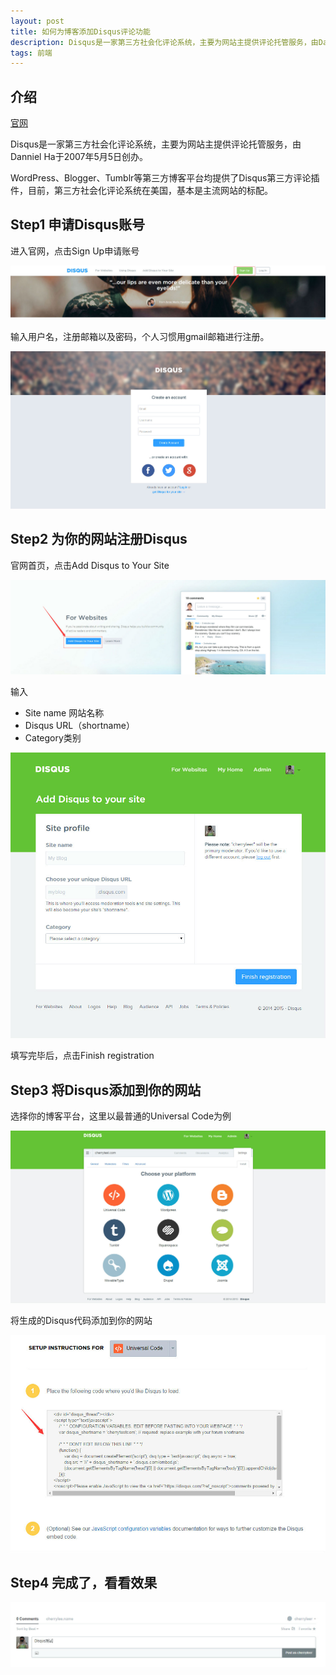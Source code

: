 ```yaml
---
layout: post
title: 如何为博客添加Disqus评论功能
description: Disqus是一家第三方社会化评论系统，主要为网站主提供评论托管服务，由Danniel Ha于2007年5月5日创办。
tags: 前端
---
```


## 介绍

<a href="http://jekyllthemes.org/">官网</a>

Disqus是一家第三方社会化评论系统，主要为网站主提供评论托管服务，由Danniel Ha于2007年5月5日创办。

WordPress、Blogger、Tumblr等第三方博客平台均提供了Disqus第三方评论插件，目前，第三方社会化评论系统在美国，基本是主流网站的标配。

## Step1 申请Disqus账号

进入官网，点击Sign Up申请账号

<p class="picture"><img alt="" src="/assets/img/2013-12-20/sign-up.jpg"/></p>

输入用户名，注册邮箱以及密码，个人习惯用gmail邮箱进行注册。

<p class="picture"><img alt="" src="/assets/img/2013-12-20/disqus-register.jpg"/></p>

## Step2 为你的网站注册Disqus

官网首页，点击Add Disqus to Your Site

<p class="picture"><img alt="" src="/assets/img/2013-12-20/add-disqus.jpg"/></p>

输入

- Site name 网站名称
- Disqus URL（shortname）
- Category类别

<p class="picture"><img alt="" src="/assets/img/2013-12-20/registration.jpg"/></p>

填写完毕后，点击Finish registration

## Step3 将Disqus添加到你的网站

选择你的博客平台，这里以最普通的Universal Code为例

<p class="picture"><img alt="" src="/assets/img/2013-12-20/choose-platform.jpg"/></p>

将生成的Disqus代码添加到你的网站

<p class="picture"><img alt="" src="/assets/img/2013-12-20/js.jpg"/></p>

## Step4 完成了，看看效果

<p class="picture"><img alt="" src="/assets/img/2013-12-20/test.jpg"/></p>